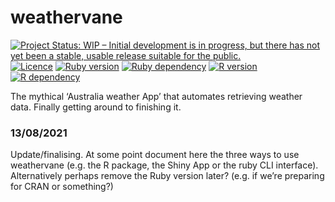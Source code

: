 
<!-- README.md is generated from README.Rmd. Please edit that file -->

# weathervane

<!-- badges: start -->

[![Project Status: WIP – Initial development is in progress, but there
has not yet been a stable, usable release suitable for the
public.](https://www.repostatus.org/badges/latest/wip.svg)](https://www.repostatus.org/#wip)
[![Licence](https://img.shields.io/github/license/mashape/apistatus.svg)](http://choosealicense.com/licenses/mit/)
[![Ruby
version](https://img.shields.io/badge/weathervane.rb%20version-1.1.0-ef6666.svg)](/weathervane.rb)
[![Ruby
dependency](https://img.shields.io/badge/Ruby%3E%3D-2.6.6-ef6666.svg)](https://www.ruby-lang.org/)
[![R
version](https://img.shields.io/badge/weathervane.R%20version-0.1.0-80b6ff.svg)](/weathervane.R)
[![R
dependency](https://img.shields.io/badge/R%3E%3D-3.5.0-80b6ff.svg)](https://cran.r-project.org/)
<!-- badges: end -->

The mythical ‘Australia weather App’ that automates retrieving weather
data. Finally getting around to finishing it.

### 13/08/2021

Update/finalising. At some point document here the three ways to use
weathervane (e.g. the R package, the Shiny App or the ruby CLI
interface). Alternatively perhaps remove the Ruby version later?
(e.g. if we’re preparing for CRAN or something?)

